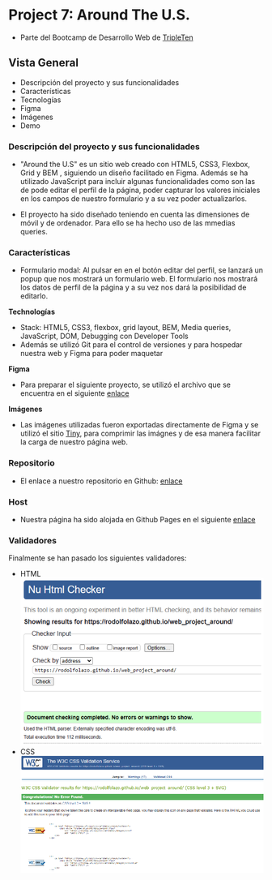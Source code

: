 # Project 7: Around The U.S.

- Parte del Bootcamp de Desarrollo Web de [TripleTen](https://tripleten.com/)

## Vista General

- Descripción del proyecto y sus funcionalidades
- Características
- Tecnologías
- Figma
- Imágenes
- Demo

### Descripción del proyecto y sus funcionalidades

- "Around the U.S" es un sitio web creado con HTML5, CSS3, Flexbox, Grid y BEM , siguiendo un diseño facilitado en Figma. Además se ha utilizado JavaScript para incluir algunas funcionalidades como son las de pode editar el perfil de la página, poder capturar los valores iniciales en los campos de nuestro formulario y a su vez poder actualizarlos.

- El proyecto ha sido diseñado teniendo en cuenta las dimensiones de móvil y de ordenador. Para ello se ha hecho uso de las mmedias queries.

### Características

- Formulario modal: Al pulsar en en el botón editar del perfil, se lanzará un popup que nos mostrará un formulario web. El formulario nos mostrará los datos de perfil de la página y a su vez nos dará la posibilidad de editarlo.

**Technologías**

- Stack: HTML5, CSS3, flexbox, grid layout, BEM, Media queries, JavaScript, DOM, Debugging con Developer Tools
- Además se utilizó Git para el control de versiones y para hospedar nuestra web y Figma para poder maquetar

**Figma**

- Para preparar el siguiente proyecto, se utilizó el archivo que se encuentra en el siguiente [enlace](https://www.figma.com/design/9hxYvsvkjZ8dkLAFq25CF5/Web_Brief_Sprint_7_ES-%7C-Alrededor-de-los-EEUU-%7C-desktop---mobile?node-id=367-260&t=H8tcYHCXl9JyGBEC-0)

**Imágenes**

- Las imágenes utilizadas fueron exportadas directamente de Figma y se utilizó el sitio [Tiny](https://tinypng.com/), para comprimir las imágnes y de esa manera facilitar la carga de nuestro página web.

### Repositorio

- El enlace a nuestro repositorio en Github: [enlace](https://github.com/lazorodolfo/web_project_around.git)

### Host

- Nuestra página ha sido alojada en Github Pages en el siguiente [enlace](https://github.com/lazorodolfo/web_project_around.git)

### Validadores

Finalmente se han pasado los siguientes validadores:

- HTML
  ![HTML](https://raw.githubusercontent.com/rodolfolazo/web_project_around/main/images/html-validator.png)
- CSS
  ![CSS](https://raw.githubusercontent.com/rodolfolazo/web_project_around/main/images/css-validator.png)
